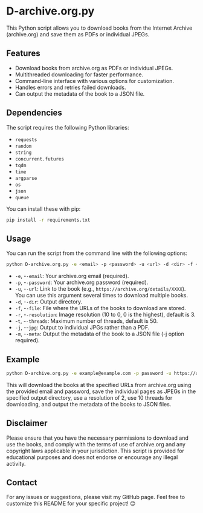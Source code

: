 # D-archive.org.py

This Python script allows you to download books from the Internet Archive (archive.org) and save them as PDFs or individual JPEGs.

## Features

- Download books from archive.org as PDFs or individual JPEGs.
- Multithreaded downloading for faster performance.
- Command-line interface with various options for customization.
- Handles errors and retries failed downloads.
- Can output the metadata of the book to a JSON file.

## Dependencies

The script requires the following Python libraries:

- `requests`
- `random`
- `string`
- `concurrent.futures`
- `tqdm`
- `time`
- `argparse`
- `os`
- `json`
- `queue`

You can install these with pip:

```bash
pip install -r requirements.txt
```

## Usage
You can run the script from the command line with the following options:
```bash
python D-archive.org.py -e <email> -p <password> -u <url> -d <dir> -f <file> -r <resolution> -t <threads> -j -m
```  
- `-e`, -`-email`: Your archive.org email (required).
- `-p`, -`-password`: Your archive.org password (required).
- `-u`, -`-url`: Link to the book (e.g., `https://archive.org/details/XXXX`). You can use this argument several times to download multiple books.
- `-d`, -`-dir`: Output directory.
- `-f`, -`-file`: File where the URLs of the books to download are stored.
- `-r`, -`-resolution`: Image resolution (10 to 0, 0 is the highest), default is 3.
- -`t`, -`-threads`: Maximum number of threads, default is 50.
- `-j`, --`jpg`: Output to individual JPGs rather than a PDF.
- `-m`, -`-meta`: Output the metadata of the book to a JSON file (-j option required).

## Example
```bash
python D-archive.org.py -e example@example.com -p password -u https://archive.org/details/book1 -u https://archive.org/details/book2 -d /path/to/output -r 2 -t 10 -j -m
```

This will download the books at the specified URLs from archive.org using the provided email and password, save the individual pages as JPEGs in the specified output directory, use a resolution of 2, use 10 threads for downloading, and output the metadata of the books to JSON files.

## Disclaimer
Please ensure that you have the necessary permissions to download and use the books, and comply with the terms of use of archive.org and any copyright laws applicable in your jurisdiction. This script is provided for educational purposes and does not endorse or encourage any illegal activity.

## Contact
For any issues or suggestions, please visit my GitHub page.
Feel free to customize this README for your specific project! 😊